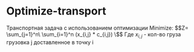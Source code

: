# Optimize-transport
Транспортная задача c использованием оптимизации
Minimize: $$Z= \sum_{j=1}^n\ \sum_{i=1}^n (x_{i,j} * c_{i,j}) \$$
Где $x_{i,j}$ - кол-во груза грузовка j доставленное в точку i 
